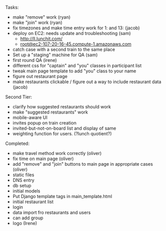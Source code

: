 Tasks:
 - make "remove" work (ryan)
 - make "join" work (ryan)
 - fix timezones and make time entry work for 1: and 13: (jacob)
 - deploy on EC2: needs update and troubleshooting (sam)
   - http://ll.lunchit.com/
   - root@ec2-107-20-16-45.compute-1.amazonaws.com
 - catch case with a second train to the same place
 - Set up a "staging" machine for QA (sam)
 - first round QA (irene)
 - different css for "captain" and "you" classes in participant list
 - tweak main page template to add "you" class to your name
 - figure out restaurant page
 - make restaurants clickable / figure out a way to include restaurant data (jacob)

Second Tier:
 - clarify how suggested restaurants should work
 - make "suggested restaurants" work
 - mobile-aware UI
 - invites popup on train creation
 - invited-but-not-on-board list and display of same
 - weighting function for users. (?lunch quotient?)
 
Completed:
 - make travel method work correctly (oliver)
 - fix time on main page  (oliver)
 - add "remove" and "join" buttons to main page in appropriate cases (oliver)
 - static files
 - DNS entry
 - db setup
 - initial models
 - Put Django template tags in main_template.html
 - initial restaurant list
 - login
 - data import fro restaurants and users
 - can add group
 - logo (Irene)
